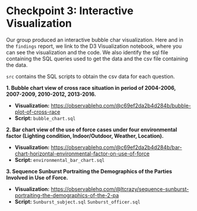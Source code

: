 # Checkpoint 3: Interactive Visualization

Our group produced an interactive bubble char visualization.
Here and in the `findings` report, we link to the D3 Visualization notebook, where you can see the visualization and the code. We also identify the sql file containing the SQL queries used to get the data and the csv file containing the data.  

`src` contains the SQL scripts to obtain the csv data for each question.

**1. Bubble chart view of cross race situation in period of 2004-2006, 2007-2009, 2010-2012, 2013-2016.**
- **Visualization:**  https://observablehq.com/@c69ef2da2b4d284b/bubble-plot-of-cross-race
- **Script:** `bubble_chart.sql`

**2. Bar chart view of the use of force cases under four environmental factor (Lighting condition, Indoor/Outdoor, Weather, Location).**
- **Visualization:**  https://observablehq.com/@c69ef2da2b4d284b/bar-chart-horizontal-environmental-factor-on-use-of-force
- **Script:** `environmental_bar_chart.sql`

**3. Sequence Sunburst Portraiting the Demographics of the Parties Involved in Use of Force.**
- **Visualization:**  https://observablehq.com/@ltcrazy/sequence-sunburst-portraiting-the-demographics-of-the-2-pa
- **Script:** `Sunburst_subject.sql` `Sunburst_officer.sql`
